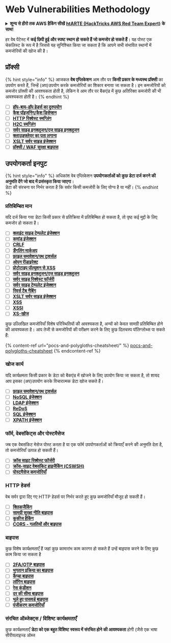 # Web Vulnerabilities Methodology

<details>

<summary><strong>शून्य से हीरो तक AWS हैकिंग सीखें</strong> <a href="https://training.hacktricks.xyz/courses/arte"><strong>htARTE (HackTricks AWS Red Team Expert)</strong></a> <strong>के साथ!</strong></summary>

HackTricks का समर्थन करने के अन्य तरीके:

* अगर आप चाहते हैं कि **आपकी कंपनी HackTricks में विज्ञापित हो** या **HackTricks को PDF में डाउनलोड करें** तो [**सदस्यता योजनाएं देखें**](https://github.com/sponsors/carlospolop)!
* [**आधिकारिक PEASS और HackTricks स्वैग**](https://peass.creator-spring.com) प्राप्त करें
* [**The PEASS Family**](https://opensea.io/collection/the-peass-family) की खोज करें, हमारा विशेष [**NFTs**](https://opensea.io/collection/the-peass-family) संग्रह
* **शामिल हों** 💬 [**डिस्कॉर्ड समूह**](https://discord.gg/hRep4RUj7f) या [**टेलीग्राम समूह**](https://t.me/peass) या हमें **ट्विटर** 🐦 [**@carlospolopm**](https://twitter.com/hacktricks\_live)\*\* पर **फॉलो** करें।
* **अपने हैकिंग ट्रिक्स साझा करें, PRs सबमिट करके** [**HackTricks**](https://github.com/carlospolop/hacktricks) और [**HackTricks Cloud**](https://github.com/carlospolop/hacktricks-cloud) github repos में।

</details>

हर वेब पेंटेस्ट में **कई छिपी हुई और स्पष्ट स्थान हो सकते हैं जो कमजोर हो सकते हैं**। यह पोस्ट एक चेकलिस्ट के रूप में है जिससे यह सुनिश्चित किया जा सकता है कि आपने सभी संभावित स्थानों में कमजोरियों की खोज की है।

## प्रॉक्सी

{% hint style="info" %}
आजकल **वेब एप्लिकेशन** आम तौर पर **किसी प्रकार के मध्यस्थ प्रॉक्सी** का उपयोग करते हैं, जिन्हें (अप)उपयोग करके कमजोरियों का शिकार बनाया जा सकता है। इन कमजोरियों को कमजोर प्रॉक्सी की आवश्यकता होती है, लेकिन वे आम तौर पर बैकएंड में कुछ अतिरिक्त कमजोरी की भी आवश्यकता होती है।
{% endhint %}

* [ ] [**हॉप-बाय-हॉप हेडर्स का दुरुपयोग**](abusing-hop-by-hop-headers.md)
* [ ] [**कैश पॉइजनिंग/कैश डिसेप्शन**](cache-deception.md)
* [ ] [**HTTP रिक्वेस्ट स्मग्लिंग**](http-request-smuggling/)
* [ ] [**H2C स्मग्लिंग**](h2c-smuggling.md)
* [ ] [**सर्वर साइड इनक्लूजन/एज साइड इनक्लूजन**](server-side-inclusion-edge-side-inclusion-injection.md)
* [ ] [**क्लाउडफ्लेयर का पता लगाना**](../network-services-pentesting/pentesting-web/uncovering-cloudflare.md)
* [ ] [**XSLT सर्वर साइड इंजेक्शन**](xslt-server-side-injection-extensible-stylesheet-language-transformations.md)
* [ ] [**प्रॉक्सी / WAF सुरक्षा बाइपास**](proxy-waf-protections-bypass.md)

## **उपयोगकर्ता इनपुट**

{% hint style="info" %}
अधिकांश वेब एप्लिकेशन **उपयोगकर्ताओं को कुछ डेटा दर्ज करने की अनुमति देंगे जो बाद में प्रसंस्कृत किया जाएगा**।\
डेटा की संरचना पर निर्भर करता है कि सर्वर किसी कमजोरी के लिए योग्य है या नहीं।
{% endhint %}

### **प्रतिबिम्बित मान**

यदि दर्ज किया गया डेटा किसी प्रकार से प्रतिक्रिया में प्रतिबिम्बित हो सकता है, तो पृष्ठ कई मुद्दों के लिए कमजोर हो सकता है।

* [ ] [**क्लाइंट साइड टेम्पलेट इंजेक्शन**](client-side-template-injection-csti.md)
* [ ] [**कमांड इंजेक्शन**](command-injection.md)
* [ ] [**CRLF**](crlf-0d-0a.md)
* [ ] [**डैंगलिंग मार्कअप**](dangling-markup-html-scriptless-injection/)
* [ ] [**फ़ाइल समावेशन/पथ ट्रावर्सल**](file-inclusion/)
* [ ] [**ओपन रीडाइरेक्ट**](open-redirect.md)
* [ ] [**प्रोटोटाइप पॉल्यूशन से XSS**](deserialization/nodejs-proto-prototype-pollution/#client-side-prototype-pollution-to-xss)
* [ ] [**सर्वर साइड इनक्लूजन/एज साइड इनक्लूजन**](server-side-inclusion-edge-side-inclusion-injection.md)
* [ ] [**सर्वर साइड रिक्वेस्ट फॉर्जरी**](ssrf-server-side-request-forgery/)
* [ ] [**सर्वर साइड टेम्पलेट इंजेक्शन**](ssti-server-side-template-injection/)
* [ ] [**रिवर्स टैब नैबिंग**](reverse-tab-nabbing.md)
* [ ] [**XSLT सर्वर साइड इंजेक्शन**](xslt-server-side-injection-extensible-stylesheet-language-transformations.md)
* [ ] [**XSS**](xss-cross-site-scripting/)
* [ ] [**XSSI**](xssi-cross-site-script-inclusion.md)
* [ ] [**XS-खोज**](xs-search/)

कुछ उल्लिखित कमजोरियाँ विशेष परिस्थितियों की आवश्यकता है, अन्यों को केवल सामग्री प्रतिबिम्बित होने की आवश्यकता है। आप तेजी से कमजोरियों की परीक्षण करने के लिए कुछ दिलचस्प पॉलिग्लोथ्स पा सकते हैं:

{% content-ref url="pocs-and-polygloths-cheatsheet/" %}
[pocs-and-polygloths-cheatsheet](pocs-and-polygloths-cheatsheet/)
{% endcontent-ref %}

### **खोज कार्य**

यदि कार्यक्षमता किसी प्रकार के डेटा को बैकएंड में खोजने के लिए उपयोग किया जा सकता है, तो शायद आप इसका (अप)उपयोग करके विचारात्मक डेटा खोज सकते हैं।

* [ ] [**फ़ाइल समावेशन/पथ ट्रावर्सल**](file-inclusion/)
* [ ] [**NoSQL इंजेक्शन**](nosql-injection.md)
* [ ] [**LDAP इंजेक्शन**](ldap-injection.md)
* [ ] [**ReDoS**](regular-expression-denial-of-service-redos.md)
* [ ] [**SQL इंजेक्शन**](sql-injection/)
* [ ] [**XPATH इंजेक्शन**](xpath-injection.md)

### **फॉर्म, वेबसॉकेट्स और पोस्टमैसेज**

जब एक वेबसॉकेट मेसेज पोस्ट करता है या एक फॉर्म उपयोगकर्ताओं को क्रियाएँ करने की अनुमति देता है, तो कमजोरियाँ उत्पन्न हो सकती हैं।

* [ ] [**क्रॉस साइट रिक्वेस्ट फॉर्जरी**](csrf-cross-site-request-forgery.md)
* [ ] [**क्रॉस-साइट वेबसॉकेट हाइजैकिंग (CSWSH)**](websocket-attacks.md)
* [ ] [**पोस्टमैसेज कमजोरियाँ**](postmessage-vulnerabilities/)

### **HTTP हेडर्स**

वेब सर्वर द्वारा दिए गए HTTP हेडर्स पर निर्भर करते हुए कुछ कमजोरियाँ मौजूद हो सकती हैं।

* [ ] [**क्लिकजैकिंग**](clickjacking.md)
* [ ] [**सामग्री सुरक्षा नीति बाइपास**](content-security-policy-csp-bypass/)
* [ ] [**कुकीज हैकिंग**](hacking-with-cookies/)
* [ ] [**CORS - गलतियों और बाइपास**](cors-bypass.md)

### **बाइपास**

कुछ विशेष कार्यक्षमताएँ हैं जहां कुछ कामारांभ काम कारगर हो सकते हैं उन्हें बाइपास करने के लिए कुछ काम किया जा सकता है

* [ ] [**2FA/OTP बाइपास**](2fa-bypass.md)
* [ ] [**भुगतान प्रक्रिया का बाइपास**](bypass-payment-process.md)
* [ ] [**कैप्चा बाइपास**](captcha-bypass.md)
* [ ] [**लॉगिन बाइपास**](login-bypass/)
* [ ] [**रेस कंडीशन**](race-condition.md)
* [ ] [**दर की सीमा बाइपास**](rate-limit-bypass.md)
* [ ] [**भूले हुए पासवर्ड बाइपास**](reset-password.md)
* [ ] [**पंजीकरण कमजोरियाँ**](registration-vulnerabilities.md)

### **संरचित ऑब्जेक्ट्स / विशिष्ट कार्यक्षमताएँ**

कुछ कार्यक्षमताएँ **डेटा को एक बहुत विशिष्ट स्वरूप में संरचित होने की आवश्यकता** होगी (जैसे एक भाषा सीरीयलाइज्ड ऑब्ज
